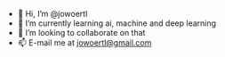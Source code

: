 - 👋 Hi, I’m @jowoertl
- 🌱 I’m currently learning ai, machine and deep learning
- 💞️ I’m looking to collaborate on that
- 📫 E-mail me at jowoertl@gmail.com

<!---
jowoertl/jowoertl is a ✨ special ✨ repository because its `README.md` (this file) appears on your GitHub profile.
You can click the Preview link to take a look at your changes.
--->
